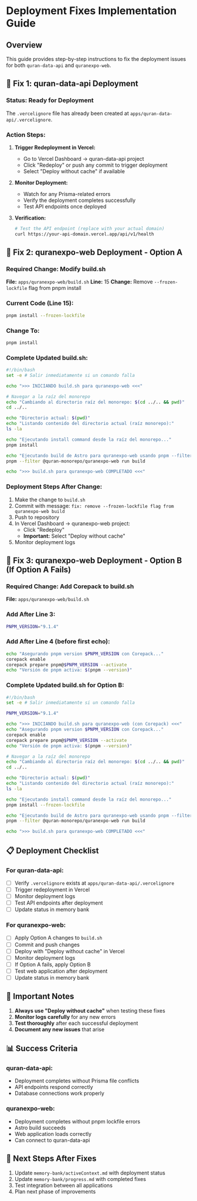 # Deployment Fixes Implementation Guide

## Overview
This guide provides step-by-step instructions to fix the deployment issues for both `quran-data-api` and `quranexpo-web`.

## 🔧 Fix 1: quran-data-api Deployment

### Status: Ready for Deployment
The `.vercelignore` file has already been created at `apps/quran-data-api/.vercelignore`.

### Action Steps:
1. **Trigger Redeployment in Vercel:**
   - Go to Vercel Dashboard → quran-data-api project
   - Click "Redeploy" or push any commit to trigger deployment
   - Select "Deploy without cache" if available

2. **Monitor Deployment:**
   - Watch for any Prisma-related errors
   - Verify the deployment completes successfully
   - Test API endpoints once deployed

3. **Verification:**
   ```bash
   # Test the API endpoint (replace with your actual domain)
   curl https://your-api-domain.vercel.app/api/v1/health
   ```

## 🔧 Fix 2: quranexpo-web Deployment - Option A

### Required Change: Modify build.sh
**File:** `apps/quranexpo-web/build.sh`
**Line:** 15
**Change:** Remove `--frozen-lockfile` flag from pnpm install

### Current Code (Line 15):
```bash
pnpm install --frozen-lockfile
```

### Change To:
```bash
pnpm install
```

### Complete Updated build.sh:
```bash
#!/bin/bash
set -e # Salir inmediatamente si un comando falla

echo ">>> INICIANDO build.sh para quranexpo-web <<<"

# Navegar a la raíz del monorepo
echo "Cambiando al directorio raíz del monorepo: $(cd ../.. && pwd)"
cd ../..

echo "Directorio actual: $(pwd)"
echo "Listando contenido del directorio actual (raíz monorepo):"
ls -la

echo "Ejecutando install command desde la raíz del monorepo..."
pnpm install

echo "Ejecutando build de Astro para quranexpo-web usando pnpm --filter..."
pnpm --filter @quran-monorepo/quranexpo-web run build

echo ">>> build.sh para quranexpo-web COMPLETADO <<<"
```

### Deployment Steps After Change:
1. Make the change to `build.sh`
2. Commit with message: `fix: remove --frozen-lockfile flag from quranexpo-web build`
3. Push to repository
4. In Vercel Dashboard → quranexpo-web project:
   - Click "Redeploy" 
   - **Important:** Select "Deploy without cache"
5. Monitor deployment logs

## 🔧 Fix 3: quranexpo-web Deployment - Option B (If Option A Fails)

### Required Change: Add Corepack to build.sh
**File:** `apps/quranexpo-web/build.sh`

### Add After Line 3:
```bash
PNPM_VERSION="9.1.4"
```

### Add After Line 4 (before first echo):
```bash
echo "Asegurando pnpm version $PNPM_VERSION con Corepack..."
corepack enable
corepack prepare pnpm@$PNPM_VERSION --activate
echo "Versión de pnpm activa: $(pnpm --version)"
```

### Complete Updated build.sh for Option B:
```bash
#!/bin/bash
set -e # Salir inmediatamente si un comando falla

PNPM_VERSION="9.1.4"

echo ">>> INICIANDO build.sh para quranexpo-web (con Corepack) <<<"
echo "Asegurando pnpm version $PNPM_VERSION con Corepack..."
corepack enable
corepack prepare pnpm@$PNPM_VERSION --activate
echo "Versión de pnpm activa: $(pnpm --version)"

# Navegar a la raíz del monorepo
echo "Cambiando al directorio raíz del monorepo: $(cd ../.. && pwd)"
cd ../..

echo "Directorio actual: $(pwd)"
echo "Listando contenido del directorio actual (raíz monorepo):"
ls -la

echo "Ejecutando install command desde la raíz del monorepo..."
pnpm install --frozen-lockfile

echo "Ejecutando build de Astro para quranexpo-web usando pnpm --filter..."
pnpm --filter @quran-monorepo/quranexpo-web run build

echo ">>> build.sh para quranexpo-web COMPLETADO <<<"
```

## 📋 Deployment Checklist

### For quran-data-api:
- [ ] Verify `.vercelignore` exists at `apps/quran-data-api/.vercelignore`
- [ ] Trigger redeployment in Vercel
- [ ] Monitor deployment logs
- [ ] Test API endpoints after deployment
- [ ] Update status in memory bank

### For quranexpo-web:
- [ ] Apply Option A changes to `build.sh`
- [ ] Commit and push changes
- [ ] Deploy with "Deploy without cache" in Vercel
- [ ] Monitor deployment logs
- [ ] If Option A fails, apply Option B
- [ ] Test web application after deployment
- [ ] Update status in memory bank

## 🚨 Important Notes

1. **Always use "Deploy without cache"** when testing these fixes
2. **Monitor logs carefully** for any new errors
3. **Test thoroughly** after each successful deployment
4. **Document any new issues** that arise

## 📊 Success Criteria

### quran-data-api:
- Deployment completes without Prisma file conflicts
- API endpoints respond correctly
- Database connections work properly

### quranexpo-web:
- Deployment completes without pnpm lockfile errors
- Astro build succeeds
- Web application loads correctly
- Can connect to quran-data-api

## 🔄 Next Steps After Fixes

1. Update `memory-bank/activeContext.md` with deployment status
2. Update `memory-bank/progress.md` with completed fixes
3. Test integration between all applications
4. Plan next phase of improvements